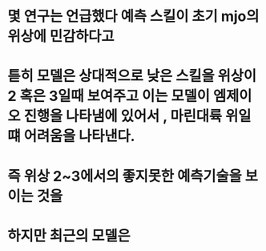 # 몇 연구는 언급했다 예측 스킬이 초기 mjo의 위상에 민감하다고
# 튿히 모델은 상대적으로 낮은 스킬을 위상이 2 혹은 3일때 보여주고 이는 모델이 엠제이오 진행을 나타냄에 있어서 , 마린대륙 위일떄 어려움을 나타낸다.
# 즉 위상 2~3에서의 좋지못한 예측기술을 보이는 것을 
# 하지만 최근의 모델은 
